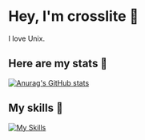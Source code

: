 # Hey, I'm crosslite 👋
I love Unix.

## Here are my stats 🚀
[![Anurag's GitHub stats](https://github-readme-stats.vercel.app/api?username=crosslite)](https://github.com/anuraghazra/github-readme-stats)

## My skills 💪
[![My Skills](https://skillicons.dev/icons?i=c,cpp,fortran,linux)](https://skillicons.dev)
